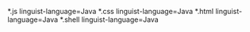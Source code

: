 *.js linguist-language=Java
*.css linguist-language=Java
*.html linguist-language=Java
*.shell linguist-language=Java
